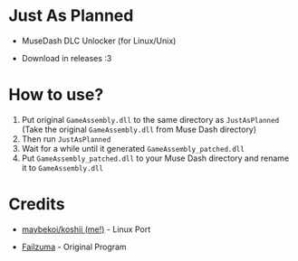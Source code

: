 # Just As Planned

* MuseDash DLC Unlocker (for Linux/Unix)

* Download in releases :3

# How to use?
1. Put original `GameAssembly.dll` to the same directory as `JustAsPlanned` (Take the original `GameAssembly.dll` from Muse Dash directory)
2. Then run `JustAsPlanned`
3. Wait for a while until it generated `GameAssembly_patched.dll`
4. Put `GameAssembly_patched.dll` to your Muse Dash directory and rename it to `GameAssembly.dll`

# Credits

* [maybekoi/koshii (me!)](https://github.com/maybekoi) - Linux Port

* [Failzuma](https://github.com/Failzuma) - Original Program